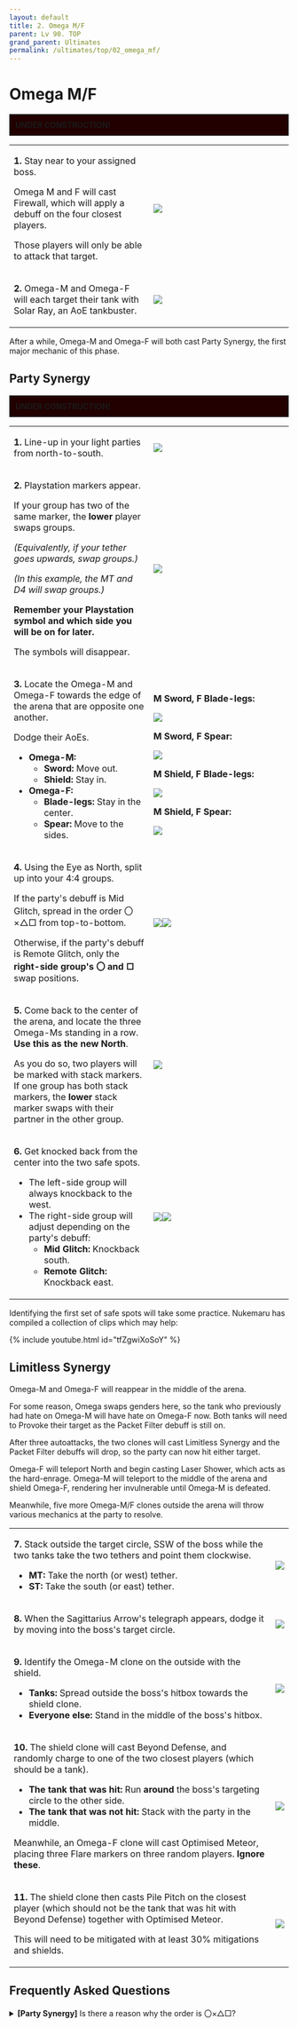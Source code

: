 ```yaml
---
layout: default
title: 2. Omega M/F
parent: Lv 90. TOP
grand_parent: Ultimates
permalink: /ultimates/top/02_omega_mf/
---
```


# Omega M/F

<div style="background-color: #200 ; padding: 10px; border: 1px solid;">
<b>UNDER CONSTRUCTION!</b>
</div>

<table>
  <tr>
    <td width="50%"><p><b>1.</b> Stay near to your assigned boss.</p><p>Omega M and F will cast Firewall, which will apply a debuff on the four closest players.</p><p>Those players will only be able to attack that target.</p></td>
    <td><img src="../images/02_omega_mf/omega_mf_01.jpg"></td>
  </tr>
  <tr>
    <td><p><b>2.</b> Omega-M and Omega-F will each target their tank with Solar Ray, an AoE tankbuster.</p></td>
    <td><img src="../images/02_omega_mf/omega_mf_02.jpg"></td>
  </tr>
</table>

After a while, Omega-M and Omega-F will both cast Party Synergy, the first major mechanic of this phase.

## Party Synergy

<div style="background-color: #200 ; padding: 10px; border: 1px solid;">
<b>UNDER CONSTRUCTION!</b>
</div>

<table>
  <tr>
    <td width="50%"><p><b>1.</b> Line-up in your light parties from north-to-south.</p></td>
    <td><img src="../images/02_omega_mf/party_synergy_01.jpg"></td>
  </tr>
  <tr>
    <td><p><b>2.</b> Playstation markers appear.</p><p>If your group has two of the same marker, the <b>lower</b> player swaps groups.</p><p><em>(Equivalently, if your tether goes upwards, swap groups.)</em></p><p><em>(In this example, the MT and D4 will swap groups.)</em></p><p><b>Remember your Playstation symbol and which side you will be on for later.</b></p><p>The symbols will disappear.</p></td>
    <td><img src="../images/02_omega_mf/party_synergy_02.jpg"></td>
  </tr>
  <tr>
    <td><p><b>3.</b> Locate the Omega-M and Omega-F towards the edge of the arena that are opposite one another.</p><p>Dodge their AoEs.</p>
    <ul>
      <li><b>Omega-M:</b>
        <ul>
          <li><b>Sword:</b> Move out.</li>
          <li><b>Shield:</b> Stay in.</li>
        </ul>
      </li>
      <li><b>Omega-F:</b>
        <ul>
          <li><b>Blade-legs:</b> Stay in the center.</li>
          <li><b>Spear:</b> Move to the sides.</li>
        </ul>
      </li>
    </ul></td>
    <td><p><b>M Sword, F Blade-legs:</b></p><img src="../images/02_omega_mf/party_synergy_03d.jpg">
    <p><b>M Sword, F Spear:</b></p><img src="../images/02_omega_mf/party_synergy_03c.jpg">
    <p><b>M Shield, F Blade-legs:</b></p><img src="../images/02_omega_mf/party_synergy_03a.jpg">
    <p><b>M Shield, F Spear:</b></p><img src="../images/02_omega_mf/party_synergy_03b.jpg"></td>
  </tr>
  <tr>
    <td><p><b>4.</b> Using the Eye as North, split up into your 4:4 groups.</p><p>If the party's debuff is Mid Glitch, spread in the order 〇×△□ from top-to-bottom.</p><p>Otherwise, if the party's debuff is Remote Glitch, only the <b>right-side group's 〇 and □</b> swap positions.</p></td>
    <td><img src="../images/02_omega_mf/party_synergy_04a.jpg"><img src="../images/02_omega_mf/party_synergy_04b.jpg"></td>
  </tr>
  <tr>
    <td><p><b>5.</b> Come back to the center of the arena, and locate the three Omega-Ms standing in a row. <b>Use this as the new North</b>.</p><p>As you do so, two players will be marked with stack markers. If one group has both stack markers, the <b>lower</b> stack marker swaps with their partner in the other group.</p></td>
    <td><img src="../images/02_omega_mf/party_synergy_05.jpg"></td>
  </tr>
  <tr>
    <td><p><b>6.</b> Get knocked back from the center into the two safe spots.</p>
    <ul>
      <li>The left-side group will always knockback to the west.</li>
      <li>The right-side group will adjust depending on the party's debuff:
        <ul>
          <li><b>Mid Glitch:</b> Knockback south.</li>
          <li><b>Remote Glitch:</b> Knockback east.</li>
        </ul>
      </li>
    </ul></td>
    <td><img src="../images/02_omega_mf/party_synergy_06a.jpg"><img src="../images/02_omega_mf/party_synergy_06b.jpg"></td>
  </tr>
</table>

Identifying the first set of safe spots will take some practice. Nukemaru has compiled a collection of clips which may help:

{% include youtube.html id="tfZgwiXoSoY" %}

## Limitless Synergy

Omega-M and Omega-F will reappear in the middle of the arena.

For some reason, Omega swaps genders here, so the tank who previously had hate on Omega-M will have hate on Omega-F now. Both tanks will need to Provoke their target as the Packet Filter debuff is still on.

After three autoattacks, the two clones will cast Limitless Synergy and the Packet Filter debuffs will drop, so the party can now hit either target.

Omega-F will teleport North and begin casting Laser Shower, which acts as the hard-enrage. Omega-M will teleport to the middle of the arena and shield Omega-F, rendering her invulnerable until Omega-M is defeated.

Meanwhile, five more Omega-M/F clones outside the arena will throw various mechanics at the party to resolve.

<table>
  <tr>
    <td><p><b>7.</b> Stack outside the target circle, SSW of the boss while the two tanks take the two tethers and point them clockwise.</p><ul><li><b>MT:</b> Take the north (or west) tether.</li><li><b>ST:</b> Take the south (or east) tether.</li></ul></td>
    <td><img src="../images/02_omega_mf/limitless_synergy_01.jpg"></td>
  </tr>
  <tr>
    <td><p><b>8.</b> When the Sagittarius Arrow's telegraph appears, dodge it by moving into the boss's target circle.</p></td>
    <td><img src="../images/02_omega_mf/limitless_synergy_02.jpg"></td>
  </tr>
  <tr>
    <td><p><b>9.</b> Identify the Omega-M clone on the outside with the shield.</p><ul><li><b>Tanks:</b> Spread outside the boss's hitbox towards the shield clone.</li><li><b>Everyone else:</b> Stand in the middle of the boss's hitbox.</li></ul></td>
    <td><img src="../images/02_omega_mf/limitless_synergy_03.jpg"></td>
  </tr>
  <tr>
    <td><p><b>10.</b> The shield clone will cast Beyond Defense, and randomly charge to one of the two closest players (which should be a tank).</p><ul><li><b>The tank that was hit:</b> Run <b>around</b> the boss's targeting circle to the other side.</li><li><b>The tank that was not hit:</b> Stack with the party in the middle.</li></ul><p>Meanwhile, an Omega-F clone will cast Optimised Meteor, placing three Flare markers on three random players. <b>Ignore these</b>.</p></td>
    <td><img src="../images/02_omega_mf/limitless_synergy_04.jpg"></td>
  </tr>
  <tr>
    <td><p><b>11.</b> The shield clone then casts Pile Pitch on the closest player (which should not be the tank that was hit with Beyond Defense) together with Optimised Meteor.</p><p>This will need to be mitigated with at least 30% mitigations and shields.</p></td>
    <td><img src="../images/02_omega_mf/limitless_synergy_05.jpg"></td>
  </tr>
</table>

## Frequently Asked Questions

<details markdown=block>
<summary><b>[Party Synergy]</b> Is there a reason why the order is 〇×△□?</summary>
<table>
  <tr><td><p>The four shapes are lined up in order of the number of lines used to draw the shape.</p><ul><li>〇 has 1 line.</li><li>× has 2 lines.</li><li>△ has 3 lines.</li><li>□ has 4 lines.</li></ul></td></tr>
</table>
</details>